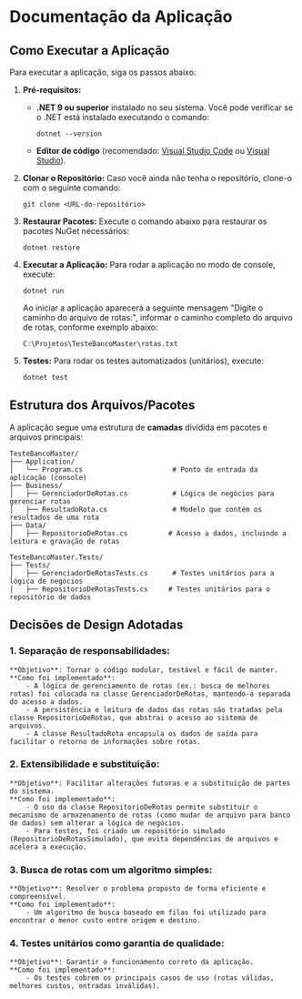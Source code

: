 # Documentação da Aplicação

## Como Executar a Aplicação

Para executar a aplicação, siga os passos abaixo:

1. **Pré-requisitos:**
   - **.NET 9 ou superior** instalado no seu sistema. Você pode verificar se o .NET está instalado executando o comando:
     ```
     dotnet --version
     ```
   - **Editor de código** (recomendado: [Visual Studio Code](https://code.visualstudio.com/) ou [Visual Studio](https://visualstudio.microsoft.com/)).

2. **Clonar o Repositório:**
   Caso você ainda não tenha o repositório, clone-o com o seguinte comando:
   ```
   git clone <URL-do-repositório>
   ```

3. **Restaurar Pacotes:**
   Execute o comando abaixo para restaurar os pacotes NuGet necessários:
   ```
   dotnet restore
   ```

4. **Executar a Aplicação:**
   Para rodar a aplicação no modo de console, execute:
   ```
   dotnet run
   ```
   
   Ao iniciar a aplicação aparecerá a seguinte mensagem "Digite o caminho do arquivo de rotas:", informar o caminho completo do arquivo de rotas, conforme exemplo abaixo:
   
   ```
   C:\Projetos\TesteBancoMaster\rotas.txt
   ```

5. **Testes:**
   Para rodar os testes automatizados (unitários), execute:
   ```
   dotnet test
   ```

## Estrutura dos Arquivos/Pacotes

A aplicação segue uma estrutura de **camadas** dividida em pacotes e arquivos principais:

```
TesteBancoMaster/
├── Application/
│   └── Program.cs                      # Ponto de entrada da aplicação (console)
├── Business/
│   ├── GerenciadorDeRotas.cs           # Lógica de negócios para gerenciar rotas
│   ├── ResultadoRota.cs                # Modelo que contém os resultados de uma rota
├── Data/
│   ├── RepositorioDeRotas.cs          # Acesso a dados, incluindo a leitura e gravação de rotas

TesteBancoMaster.Tests/
├── Tests/
│   ├── GerenciadorDeRotasTests.cs      # Testes unitários para a lógica de negócios
│   ├── RepositorioDeRotasTests.cs     # Testes unitários para o repositório de dados
```

## Decisões de Design Adotadas

### 1. Separação de responsabilidades:
	**Objetivo**: Tornar o código modular, testável e fácil de manter.
	**Como foi implementado**: 
		- A lógica de gerenciamento de rotas (ex.: busca de melhores rotas) foi colocada na classe GerenciadorDeRotas, mantendo-a separada do acesso a dados.
		- A persistência e leitura de dados das rotas são tratadas pela classe RepositorioDeRotas, que abstrai o acesso ao sistema de arquivos.
		- A classe ResultadoRota encapsula os dados de saída para facilitar o retorno de informações sobre rotas.

### 2. Extensibilidade e substituição:
	**Objetivo**: Facilitar alterações futuras e a substituição de partes do sistema.
	**Como foi implementado**:
		- O uso da classe RepositorioDeRotas permite substituir o mecanismo de armazenamento de rotas (como mudar de arquivo para banco de dados) sem alterar a lógica de negócios.
		- Para testes, foi criado um repositório simulado (RepositorioDeRotasSimulado), que evita dependências de arquivos e acelera a execução.

### 3. Busca de rotas com um algoritmo simples:
   	**Objetivo**: Resolver o problema proposto de forma eficiente e compreensível.
	**Como foi implementado**: 
		- Um algoritmo de busca baseado em filas foi utilizado para encontrar o menor custo entre origem e destino.

### 4. Testes unitários como garantia de qualidade:
   	**Objetivo**: Garantir o funcionamento correto da aplicação.
	**Como foi implementado**:
		- Os testes cobrem os principais casos de uso (rotas válidas, melhores custos, entradas inválidas).

